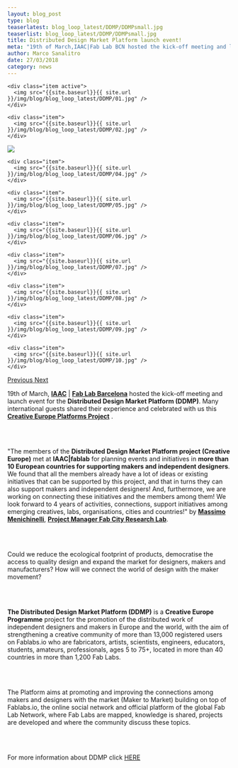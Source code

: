 ```yaml
---
layout: blog_post
type: blog
teaserlatest: blog_loop_latest/DDMP/DDMPsmall.jpg
teaserlist: blog_loop_latest/DDMP/DDMPsmall.jpg
title: Distributed Design Market Platform launch event!
meta: "19th of March,IAAC|Fab Lab BCN hosted the kick-off meeting and launch event for the Distributed Design Market Platform (DDMP); many international guests shared their experience and celebrated with us this Creative Europe Platforms Project."
author: Marco Sanalitro
date: 27/03/2018 
category: news
---
```


<!--<img src= "http://www.fablabbcn.org/img/blog/blog_loop_latest/openday17/openday171.jpg" align="middle"> 
<br>



<!----- Image Slider ----------------------------- Image Slider -------------->


<div id="carousel-example-generic" class="carousel slide" data-ride="carousel">

<!--------------- Wrapper for slides --------------->

  <div class="carousel-inner" role="listbox">
   
    <div class="item active">
      <img src="{{site.baseurl}}{{ site.url }}/img/blog/blog_loop_latest/DDMP/01.jpg" />
    </div>
    
    <div class="item">
      <img src="{{site.baseurl}}{{ site.url }}/img/blog/blog_loop_latest/DDMP/02.jpg" />
    </div>

  <div class="item">
      <img src="{{site.baseurl}}{{ site.url }}/img/blog/blog_loop_latest/DDMP/03.jpg" />
    </div>
    
    <div class="item">
      <img src="{{site.baseurl}}{{ site.url }}/img/blog/blog_loop_latest/DDMP/04.jpg" />
    </div>
    
    <div class="item">
      <img src="{{site.baseurl}}{{ site.url }}/img/blog/blog_loop_latest/DDMP/05.jpg" />
    </div>
    
    <div class="item">
      <img src="{{site.baseurl}}{{ site.url }}/img/blog/blog_loop_latest/DDMP/06.jpg" />
    </div>
    
    <div class="item">
      <img src="{{site.baseurl}}{{ site.url }}/img/blog/blog_loop_latest/DDMP/07.jpg" />
    </div>
    
    <div class="item">
      <img src="{{site.baseurl}}{{ site.url }}/img/blog/blog_loop_latest/DDMP/08.jpg" />
    </div>
    
    <div class="item">
      <img src="{{site.baseurl}}{{ site.url }}/img/blog/blog_loop_latest/DDMP/09.jpg" />
    </div>
    
    <div class="item">
      <img src="{{site.baseurl}}{{ site.url }}/img/blog/blog_loop_latest/DDMP/10.jpg" />
    </div>
</div>

<!-------------------- Controls --------------------->

  <a class="left carousel-control" href="#carousel-example-generic" role="button" data-slide="prev">
    <span class="glyphicon glyphicon-chevron-left" aria-hidden="true"></span>
    <span class="sr-only">Previous</span>
  </a>
  <a class="right carousel-control" href="#carousel-example-generic" role="button" data-slide="next">
    <span class="glyphicon glyphicon-chevron-right" aria-hidden="true"></span>
    <span class="sr-only">Next</span>
  </a>
</div>

<p>19th of March, <strong><a href="https://iaac.net/" target="blank">IAAC</a></strong> | <strong><a href="https://fablabbcn.org/index.html" target="blank">Fab Lab Barcelona</a></strong> hosted the kick-off meeting and launch event for the <strong>Distributed Design Market Platform (DDMP)</strong>. Many international guests shared their experience and celebrated with us this <strong><a href="https://ec.europa.eu/programmes/creative-europe/" target="blank">Creative Europe Platforms Project</a></strong> .</p><br><br>

<p>"The members of the <strong>Distributed Design Market Platform project (Creative Europe)</strong> met at <strong>IAAC|fablab</strong> for planning events and initiatives in <strong>more than 10 European countries for supporting makers and independent designers</strong>. We found that all the members already have a lot of ideas or existing initiatives that can be supported by this project, and that in turns they can also support makers and independent designers! And, furthermore, we are working on connecting these initiatives and the members among them! We look forward to 4 years of activities, connections, support initiatives among emerging creatives, labs, organisations, cities and countries!" by <strong><a href="https://iaac.net/people/massimo-menichinelli/" target="blank">Massimo Menichinelli</a></strong>, <strong><a href="http://fab.city/" target="blank">Project Manager Fab City Research Lab</a></strong>.</p><br><br>

<p>Could we reduce the ecological footprint of products, democratise the access to quality design and expand the market for designers, makers and manufacturers?
How will we connect the world of design with the maker movement?</p><br><br>

<p><strong>The Distributed Design Market Platform (DDMP)</strong> is a <strong>Creative Europe Programme</strong> project for the promotion of the distributed work of independent designers and makers in Europe and the world, with the aim of strengthening a creative community of more than 13,000 registered users on Fablabs.io who are fabricators, artists, scientists, engineers, educators, students, amateurs, professionals, ages 5 to 75+, located in more than 40 countries in more than 1,200 Fab Labs. </p><br><br>

<p>The Platform aims at promoting and improving the connections among makers and designers with the market (Maker to Market) building on top of Fablabs.io, the online social network and official platform of the global Fab Lab Network, where Fab Labs are mapped, knowledge is shared, projects are developed and where the community discuss these topics.</p><br><br>

<p>For more information about DDMP </strong>click <a href="https://iaac.net/educational-programmes/master-design-emergent-futures/" target="blank">HERE</a> </p><br><br>




 